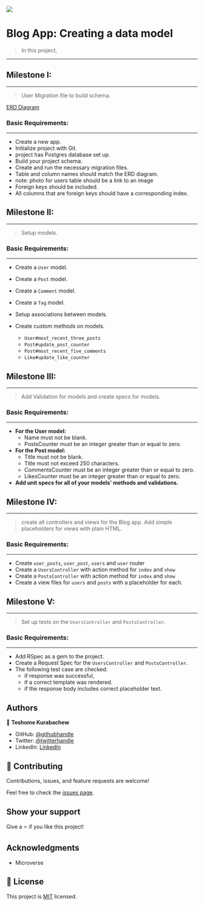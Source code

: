 ![](https://img.shields.io/badge/Microverse-blueviolet)

# Blog App: Creating a data model

> In this project, 
***
## Milestone I:
***
> User Migration file to build schema.

[ERD Diagram](https://github.com/microverseinc/curriculum-rails/blob/main/blog-app/images/blog_app_erd.png)

### Basic Requirements:
***
* Create a new app.
* Initialize project with Git.
* project has Postgres database set up.
* Build your project schema.
* Create and run the necessary migration files.
* Table and column names should match the ERD diagram.
* note: photo for users table should be a link to an image
* Foreign keys should be included.
* All columns that are foreign keys should have a corresponding index.

## Milestone II:
***
> Setup models.

### Basic Requirements:
***
* Create a `User` model.
* Create a `Post` model.
* Create a `Comment` model.
* Create a `Tag` model.
* Setup associations between models.
* Create custom methods on models.

  * `User#most_recent_three_posts`
  * `Post#update_post_counter`
  * `Post#most_recent_five_comments`
  * `Like#update_like_counter`

## Milestone III:
***
> Add Validation for models and create specs for models.

### Basic Requirements:
***
* __For the User model:__
  * Name must not be blank.
  * PostsCounter must be an integer greater than or equal to zero.
* __For the Post model:__
  * Title must not be blank.
  * Title must not exceed 250 characters.
  * CommentsCounter must be an integer greater than or equal to zero.
  * LikesCounter must be an integer greater than or equal to zero.
* __Add unit specs for all of your models' methods and validations.__

## Milestone IV:
***
> create all controllers and views for the Blog app. Add simple placeholders for views with plain HTML.

### Basic Requirements:
***
* Create `user_posts`, `user_post`, `users` and `user` router
* Create a `UsersController` with action method for `index` and `show`
* Create a `PostsController` with action method for `index` and `show`
* Create a view files for `users` and `posts` with a placeholder for each.

## Milestone V:
***
> Set up tests on the `UsersController` and `PostsController`.

### Basic Requirements:
***
* Add RSpec as a gem to the project.
* Create a Request Spec for the `UsersController` and `PostsController`.
* The following test case are checked:
  * if response was successful, 
  * if a correct template was rendered.
  * if the response body includes correct placeholder text.

## Authors

👤 **Teshome Kurabachew**

- GitHub: [@githubhandle](https://github.com/TesheMaximillan)
- Twitter: [@twitterhandle](https://twitter.com/TesheKura)
- LinkedIn: [LinkedIn](https://www.linkedin.com/in/teshome-kurabachew-aa8067180/)

## 🤝 Contributing

Contributions, issues, and feature requests are welcome!

Feel free to check the [issues page](https://github.com/TesheMaximillan/BlogApp/issues).

## Show your support

Give a ⭐️ if you like this project!

## Acknowledgments

- Microverse

## 📝 License

This project is [MIT](./MIT.md) licensed.
